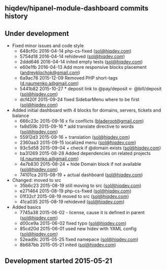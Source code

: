 hiqdev/hipanel-module-dashboard commits history
-----------------------------------------------

## Under development

- Fixed minor issues and code style
    - 648cf0c 2016-04-14 php-cs-fixed (sol@hiqdev.com)
    - 5754d18 2016-04-14 rehideved (sol@hiqdev.com)
    - 2ddd646 2016-04-14 inited empty tests (sol@hiqdev.com)
    - e60e1fb 2016-04-13 Add more responsive blocks placement (andreyklochok@gmail.com)
    - 6a9ac76 2015-12-09 Removed PHP short-tags (d.naumenko.a@gmail.com)
    - 5441b82 2015-10-27 * deposit link to @pay/deposit <- @bill/deposit (sol@hiqdev.com)
    - dcf420f 2015-09-24 fixed SidebarMenu where to be first (sol@hiqdev.com)
- Added initial dashboard with 4 blocks for domains, servers, tickets and balance
    - 666c23c 2015-09-16 x fix conflicts (bladeroot@gmail.com)
    - fa8d59b 2015-09-16 * add translate directive to words (sol@hiqdev.com)
    - 55912d3 2015-09-16 + translation (sol@hiqdev.com)
    - 2360aa3 2015-09-15 localized menu (sol@hiqdev.com)
    - 93c5d58 2015-09-04 + check if @domain exists (sol@hiqdev.com)
    - ba31269 2015-08-28 Added dependencies on related projects (d.naumenko.a@gmail.com)
    - 4e7b830 2015-08-24 + hide Domain block if not available (sol@hiqdev.com)
    - 74101ca 2015-08-19 + actual dashboard (sol@hiqdev.com)
- Changed: moved to src
    - 35b6c23 2015-08-19 still moving to src (sol@hiqdev.com)
    - e271464 2015-08-19 php-cs-fixed (sol@hiqdev.com)
    - 01f32cf 2015-08-19 moved to src (sol@hiqdev.com)
    - 41ca035 2015-08-19 rehideved (sol@hiqdev.com)
- Added basics
    - 7745a38 2015-06-02 - license, cause it is defined in parent (sol@hiqdev.com)
    - d00ce9a 2015-06-02 fixed typo (sol@hiqdev.com)
    - 85cd20d 2015-06-01 used new hidev with YAML config (sol@hiqdev.com)
    - 52ead9c 2015-05-25 fixed namepace (sol@hiqdev.com)
    - 8b687bb 2015-05-21 inited (sol@hiqdev.com)

## Development started 2015-05-21

